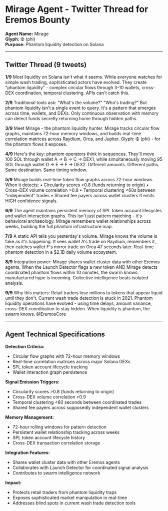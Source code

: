 # Mirage Agent - Twitter Thread for Eremos Bounty

**Agent Name:** Mirage  
**Glyph:** Φ (phi)  
**Purpose:** Phantom liquidity detection on Solana

---

## Twitter Thread (9 tweets)

**1/9**
Most liquidity on Solana isn't what it seems.
While everyone watches for simple wash trading, sophisticated actors have evolved. They create "phantom liquidity" - complex circular flows through 3-10 wallets, cross-DEX coordination, temporal clustering.
APIs can't catch this.

**2/9** 
Traditional tools ask: "What's the volume?" "Who's trading?"
But phantom liquidity isn't a single event to query. It's a pattern that emerges across time, wallets, and DEXs.
Only continuous observation with memory can detect funds secretly returning home through hidden paths.

**3/9**
Meet Mirage - the phantom liquidity hunter.
Mirage tracks circular flow graphs, maintains 72-hour memory windows, and builds real-time correlation matrices across Raydium, Orca, and Jupiter.
Glyph: Φ (phi) - for the phantom flows it exposes.

**4/9**
Here's the key: phantom operators think in sequences.
They'll move 100 SOL through wallet A → B → C → DEX1, while simultaneously moving 95 SOL through wallet D → E → F → DEX2.
Different amounts. Different paths. Same destination. Same timing window.

**5/9**
Mirage builds real-time token flow graphs across 72-hour windows. When it detects:
• Circularity scores >0.8 (funds returning to origin)
• Cross-DEX volume correlation >0.9
• Temporal clustering <60s between "independent" trades
• Shared fee payers across wallet clusters
It emits HIGH confidence signals.

**6/9**
The agent maintains persistent memory of SPL token account lifecycles and wallet interaction graphs. This isn't just pattern matching - it's behavioral archaeology.
Mirage remembers wallet relationships across weeks, building the full phantom infrastructure map.

**7/9**
A static API tells you yesterday's volume.
Mirage knows the volume is fake as it's happening. It sees wallet A's trade on Raydium, remembers it, then catches wallet F's mirror trade on Orca 47 seconds later.
Real-time phantom detection in a $2.1B daily volume ecosystem.

**8/9**
Integration power: Mirage shares wallet cluster data with other Eremos agents.
When the Launch Detector flags a new token AND Mirage detects coordinated phantom flows within 10 minutes, the swarm knows: manufactured hype is incoming.
Collective intelligence beats isolated analysis.

**9/9**
Why this matters: Retail traders lose millions to tokens that appear liquid until they don't.
Current wash trade detection is stuck in 2021. Phantom liquidity operations have evolved - using time delays, amount variance, cross-DEX coordination to stay hidden.
When liquidity is phantom, the swarm knows.
@EremosCore

---

## Agent Technical Specifications

**Detection Criteria:**
- Circular flow graphs with 72-hour memory windows
- Real-time correlation matrices across major Solana DEXs
- SPL token account lifecycle tracking
- Wallet interaction graph persistence

**Signal Emission Triggers:**
- Circularity scores >0.8 (funds returning to origin)
- Cross-DEX volume correlation >0.9
- Temporal clustering <60 seconds between coordinated trades
- Shared fee payers across supposedly independent wallet clusters

**Memory Management:**
- 72-hour rolling windows for pattern detection
- Persistent wallet relationship tracking across weeks
- SPL token account lifecycle history
- Cross-DEX transaction correlation storage

**Integration Features:**
- Shares wallet cluster data with other Eremos agents
- Collaborates with Launch Detector for coordinated signal analysis
- Contributes to swarm intelligence network

**Impact:**
- Protects retail traders from phantom liquidity traps
- Exposes sophisticated market manipulation in real-time
- Addresses blind spots in current wash trade detection tools